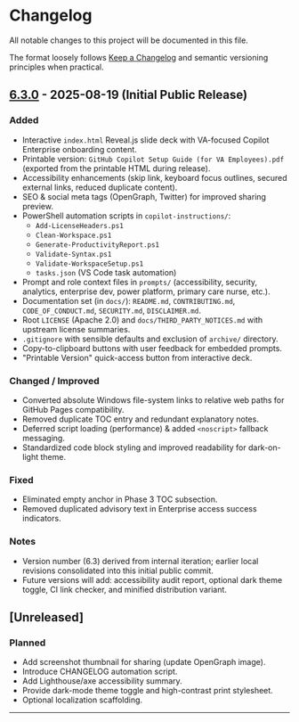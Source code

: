 <!--
Copyright 2025 Kyle J. Coder

Licensed under the Apache License, Version 2.0 (the "License");
you may not use this file except in compliance with the License.
You may obtain a copy of the License at

  http://www.apache.org/licenses/LICENSE-2.0

Unless required by applicable law or agreed to in writing, software
distributed under the License is distributed on an "AS IS" BASIS,
WITHOUT WARRANTIES OR CONDITIONS OF ANY KIND, either express or implied.
See the License for the specific language governing permissions and
limitations under the License.
-->

# Changelog

All notable changes to this project will be documented in this file.

The format loosely follows [Keep a Changelog](https://keepachangelog.com/en/1.0.0/) and semantic versioning principles when practical.

## [6.3.0] - 2025-08-19 (Initial Public Release)
### Added
- Interactive `index.html` Reveal.js slide deck with VA-focused Copilot Enterprise onboarding content.
- Printable version: `GitHub Copilot Setup Guide (for VA Employees).pdf` (exported from the printable HTML during release).
- Accessibility enhancements (skip link, keyboard focus outlines, secured external links, reduced duplicate content).
- SEO & social meta tags (OpenGraph, Twitter) for improved sharing preview.
- PowerShell automation scripts in `copilot-instructions/`:
  - `Add-LicenseHeaders.ps1`
  - `Clean-Workspace.ps1`
  - `Generate-ProductivityReport.ps1`
  - `Validate-Syntax.ps1`
  - `Validate-WorkspaceSetup.ps1`
  - `tasks.json` (VS Code task automation)
- Prompt and role context files in `prompts/` (accessibility, security, analytics, enterprise dev, power platform, primary care nurse, etc.).
- Documentation set (in `docs/`): `README.md`, `CONTRIBUTING.md`, `CODE_OF_CONDUCT.md`, `SECURITY.md`, `DISCLAIMER.md`.
- Root `LICENSE` (Apache 2.0) and `docs/THIRD_PARTY_NOTICES.md` with upstream license summaries.
- `.gitignore` with sensible defaults and exclusion of `archive/` directory.
- Copy-to-clipboard buttons with user feedback for embedded prompts.
- "Printable Version" quick-access button from interactive deck.

### Changed / Improved
- Converted absolute Windows file-system links to relative web paths for GitHub Pages compatibility.
- Removed duplicate TOC entry and redundant explanatory notes.
- Deferred script loading (performance) & added `<noscript>` fallback messaging.
- Standardized code block styling and improved readability for dark-on-light theme.

### Fixed
- Eliminated empty anchor in Phase 3 TOC subsection.
- Removed duplicated advisory text in Enterprise access success indicators.

### Notes
- Version number (6.3) derived from internal iteration; earlier local revisions consolidated into this initial public commit.
- Future versions will add: accessibility audit report, optional dark theme toggle, CI link checker, and minified distribution variant.

## [Unreleased]
### Planned
- Add screenshot thumbnail for sharing (update OpenGraph image).
- Introduce CHANGELOG automation script.
- Add Lighthouse/axe accessibility summary.
- Provide dark-mode theme toggle and high-contrast print stylesheet.
- Optional localization scaffolding.

---

[6.3.0]: https://github.com/KCoderVA/GitHub-Copilot-Setup-Guide/releases/tag/v6.3.0
